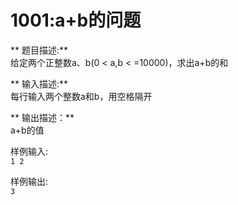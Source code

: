 # 1001:a+b的问题  
** 题目描述:**  
给定两个正整数a、b(0 < a,b < =10000)，求出a+b的和  

** 输入描述:**  
每行输入两个整数a和b，用空格隔开  

** 输出描述：**    
a+b的值  

样例输入:  
```1 2  ```

样例输出:  
``` 3 ```
